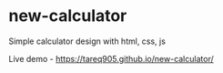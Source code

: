 # new-calculator
Simple calculator design with html, css, js


Live demo - https://tareq905.github.io/new-calculator/
